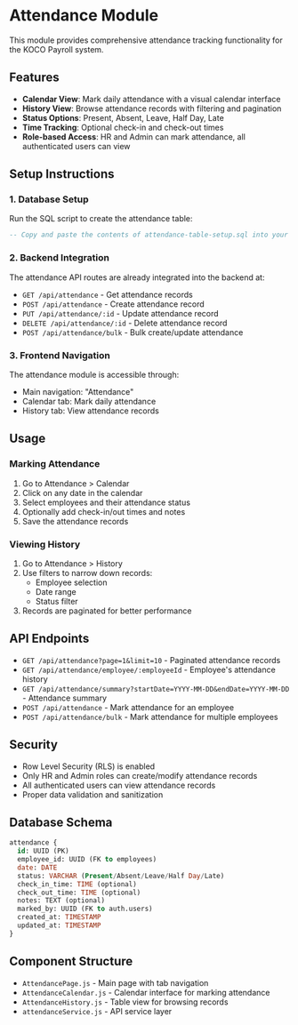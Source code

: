 # Attendance Module

This module provides comprehensive attendance tracking functionality for the KOCO Payroll system.

## Features

- **Calendar View**: Mark daily attendance with a visual calendar interface
- **History View**: Browse attendance records with filtering and pagination
- **Status Options**: Present, Absent, Leave, Half Day, Late
- **Time Tracking**: Optional check-in and check-out times
- **Role-based Access**: HR and Admin can mark attendance, all authenticated users can view

## Setup Instructions

### 1. Database Setup
Run the SQL script to create the attendance table:
```sql
-- Copy and paste the contents of attendance-table-setup.sql into your Supabase SQL editor
```

### 2. Backend Integration
The attendance API routes are already integrated into the backend at:
- `GET /api/attendance` - Get attendance records
- `POST /api/attendance` - Create attendance record
- `PUT /api/attendance/:id` - Update attendance record  
- `DELETE /api/attendance/:id` - Delete attendance record
- `POST /api/attendance/bulk` - Bulk create/update attendance

### 3. Frontend Navigation
The attendance module is accessible through:
- Main navigation: "Attendance"
- Calendar tab: Mark daily attendance
- History tab: View attendance records

## Usage

### Marking Attendance
1. Go to Attendance > Calendar
2. Click on any date in the calendar
3. Select employees and their attendance status
4. Optionally add check-in/out times and notes
5. Save the attendance records

### Viewing History
1. Go to Attendance > History
2. Use filters to narrow down records:
   - Employee selection
   - Date range
   - Status filter
3. Records are paginated for better performance

## API Endpoints

- `GET /api/attendance?page=1&limit=10` - Paginated attendance records
- `GET /api/attendance/employee/:employeeId` - Employee's attendance history
- `GET /api/attendance/summary?startDate=YYYY-MM-DD&endDate=YYYY-MM-DD` - Attendance summary
- `POST /api/attendance` - Mark attendance for an employee
- `POST /api/attendance/bulk` - Mark attendance for multiple employees

## Security

- Row Level Security (RLS) is enabled
- Only HR and Admin roles can create/modify attendance records
- All authenticated users can view attendance records
- Proper data validation and sanitization

## Database Schema

```sql
attendance {
  id: UUID (PK)
  employee_id: UUID (FK to employees)
  date: DATE
  status: VARCHAR (Present/Absent/Leave/Half Day/Late)
  check_in_time: TIME (optional)
  check_out_time: TIME (optional)
  notes: TEXT (optional)
  marked_by: UUID (FK to auth.users)
  created_at: TIMESTAMP
  updated_at: TIMESTAMP
}
```

## Component Structure

- `AttendancePage.js` - Main page with tab navigation
- `AttendanceCalendar.js` - Calendar interface for marking attendance
- `AttendanceHistory.js` - Table view for browsing records
- `attendanceService.js` - API service layer